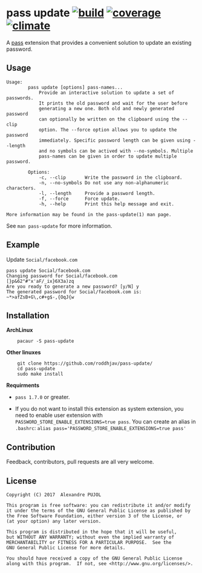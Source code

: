 # pass update [![build][build-img]][build-url] [![coverage][cover-img]][cover-url] [![climate][clima-img]][clima-url]

A [pass](https://www.passwordstore.org/) extension that provides a convenient
solution to update an existing password.

## Usage

```
Usage:
        pass update [options] pass-names...
            Provide an interactive solution to update a set of passwords.
            It prints the old password and wait for the user before
            generating a new one. Both old and newly generated password
            can optionally be written on the clipboard using the --clip
            option. The --force option allows you to update the password
            immediately. Specific password length can be given using --length
            and no symbols can be actived with --no-symbols. Multiple
            pass-names can be given in order to update multiple password.

    	Options:
            -c, --clip       Write the password in the clipboard.
            -n, --no-symbols Do not use any non-alphanumeric characters.
            -l, --length     Provide a password length.
            -f, --force      Force update.
            -h, --help	     Print this help message and exit.

More information may be found in the pass-update(1) man page.

```

See `man pass-update` for more information.

## Example

Update `Social/facebook.com`
```
pass update Social/facebook.com
Changing password for Social/facebook.com
[}p&62"#"x'aF/_ix}6X3a)zq
Are you ready to generate a new password? [y/N] y
The generated password for Social/facebook.com is:
~*>afZsB+G\,c#+g$-,{OqJ{w
```

## Installation

**ArchLinux**

		pacaur -S pass-update

**Other linuxes**

		git clone https://github.com/roddhjav/pass-update/
		cd pass-update
		sudo make install

**Requirments**

* `pass 1.7.0` or greater.

* If you do not want to install this extension as system extension, you need to
enable user extension with `PASSWORD_STORE_ENABLE_EXTENSIONS=true pass`. You can
create an alias in `.bashrc`: `alias pass='PASSWORD_STORE_ENABLE_EXTENSIONS=true pass'`

## Contribution
Feedback, contributors, pull requests are all very welcome.


## License

    Copyright (C) 2017  Alexandre PUJOL

    This program is free software: you can redistribute it and/or modify
    it under the terms of the GNU General Public License as published by
    the Free Software Foundation, either version 3 of the License, or
    (at your option) any later version.

    This program is distributed in the hope that it will be useful,
    but WITHOUT ANY WARRANTY; without even the implied warranty of
    MERCHANTABILITY or FITNESS FOR A PARTICULAR PURPOSE.  See the
    GNU General Public License for more details.

    You should have received a copy of the GNU General Public License
    along with this program.  If not, see <http://www.gnu.org/licenses/>.

[build-img]: https://travis-ci.org/roddhjav/pass-update.svg?branch=master
[build-url]: https://travis-ci.org/roddhjav/pass-update
[cover-img]: https://coveralls.io/repos/github/roddhjav/pass-update/badge.svg?branch=master
[cover-url]: https://coveralls.io/github/roddhjav/pass-update?branch=master
[clima-img]: https://codeclimate.com/github/roddhjav/pass-update/badges/gpa.svg
[clima-url]: https://codeclimate.com/github/roddhjav/pass-update
